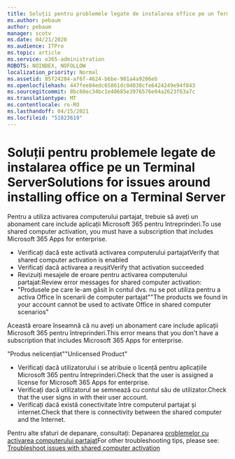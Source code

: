 ```yaml
---
title: Soluții pentru problemele legate de instalarea office pe un Terminal Server
ms.author: pebaum
author: pebaum
manager: scotv
ms.date: 04/21/2020
ms.audience: ITPro
ms.topic: article
ms.service: o365-administration
ROBOTS: NOINDEX, NOFOLLOW
localization_priority: Normal
ms.assetid: 85f24284-af6f-4624-b6be-901a4a9206eb
ms.openlocfilehash: 447fee84edc65861dc04038cfe6424249e94f843
ms.sourcegitcommit: 8bc60ec34bc1e40685e3976576e04a2623f63a7c
ms.translationtype: MT
ms.contentlocale: ro-RO
ms.lasthandoff: 04/15/2021
ms.locfileid: "51823619"
---
```

# <a name="solutions-for-issues-around-installing-office-on-a-terminal-server"></a><span data-ttu-id="00244-102">Soluții pentru problemele legate de instalarea office pe un Terminal Server</span><span class="sxs-lookup"><span data-stu-id="00244-102">Solutions for issues around installing office on a Terminal Server</span></span>

<span data-ttu-id="00244-103">Pentru a utiliza activarea computerului partajat, trebuie să aveți un abonament care include aplicații Microsoft 365 pentru întreprinderi.</span><span class="sxs-lookup"><span data-stu-id="00244-103">To use shared computer activation, you must have a subscription that includes Microsoft 365 Apps for enterprise.</span></span>
  
- <span data-ttu-id="00244-104">Verificați dacă este activată activarea computerului partajat</span><span class="sxs-lookup"><span data-stu-id="00244-104">Verify that shared computer activation is enabled</span></span>
- <span data-ttu-id="00244-105">Verificați dacă activarea a reușit</span><span class="sxs-lookup"><span data-stu-id="00244-105">Verify that activation succeeded</span></span>
- <span data-ttu-id="00244-106">Revizuiți mesajele de eroare pentru activarea computerului partajat:</span><span class="sxs-lookup"><span data-stu-id="00244-106">Review error messages for shared computer activation:</span></span>
- <span data-ttu-id="00244-107">"Produsele pe care le-am găsit în contul dvs. nu se pot utiliza pentru a activa Office în scenarii de computer partajat"</span><span class="sxs-lookup"><span data-stu-id="00244-107">"The products we found in your account cannot be used to activate Office in shared computer scenarios"</span></span>
  
<span data-ttu-id="00244-108">Această eroare înseamnă că nu aveți un abonament care include aplicații Microsoft 365 pentru întreprinderi.</span><span class="sxs-lookup"><span data-stu-id="00244-108">This error means that you don't have a subscription that includes Microsoft 365 Apps for enterprise.</span></span>

<span data-ttu-id="00244-109">"Produs nelicențiat"</span><span class="sxs-lookup"><span data-stu-id="00244-109">"Unlicensed Product"</span></span>

- <span data-ttu-id="00244-110">Verificați dacă utilizatorului i se atribuie o licență pentru aplicațiile Microsoft 365 pentru întreprinderi.</span><span class="sxs-lookup"><span data-stu-id="00244-110">Check that the user is assigned a license for Microsoft 365 Apps for enterprise.</span></span>
- <span data-ttu-id="00244-111">Verificați dacă utilizatorul se semnează cu contul său de utilizator.</span><span class="sxs-lookup"><span data-stu-id="00244-111">Check that the user signs in with their user account.</span></span>
- <span data-ttu-id="00244-112">Verificați dacă există conectivitate între computerul partajat și internet.</span><span class="sxs-lookup"><span data-stu-id="00244-112">Check that there is connectivity between the shared computer and the Internet.</span></span>

<span data-ttu-id="00244-113">Pentru alte sfaturi de depanare, consultați: Depanarea [problemelor cu activarea computerului partajat](https://docs.microsoft.com/DeployOffice/troubleshoot-shared-computer-activation)</span><span class="sxs-lookup"><span data-stu-id="00244-113">For other troubleshooting tips, please see: [Troubleshoot issues with shared computer activation](https://docs.microsoft.com/DeployOffice/troubleshoot-shared-computer-activation)</span></span>